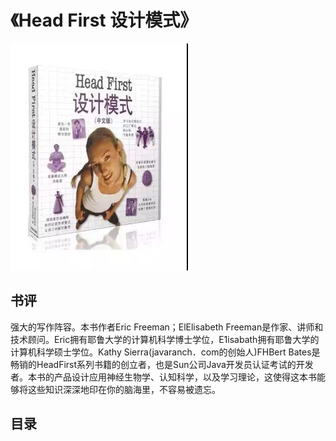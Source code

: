 # 《Head First 设计模式》
![](HeadFirst-SHEJIMOSHI.jpg)
## 书评
强大的写作阵容。本书作者Eric Freeman；ElElisabeth Freeman是作家、讲师和技术顾问。Eric拥有耶鲁大学的计算机科学博士学位，E1isabath拥有耶鲁大学的计算机科学硕士学位。Kathy Sierra(javaranch．com的创始人)FHBert Bates是畅销的HeadFirst系列书籍的创立者，也是Sun公司Java开发员认证考试的开发者。本书的产品设计应用神经生物学、认知科学，以及学习理论，这使得这本书能够将这些知识深深地印在你的脑海里，不容易被遗忘。
## 目录